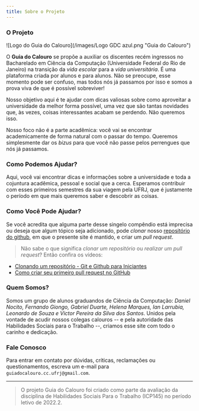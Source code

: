 ```yaml
---
title: Sobre o Projeto
---
```


### O Projeto

![Logo do Guia do Calouro](/images/Logo GDC azul.png "Guia do Calouro")

O **Guia do Calouro** se propõe a auxiliar os discentes recém ingressos no Bacharelado em Ciência da Computação (Universidade Federal do Rio de Janeiro) na transição da *vida escolar* para a *vida universitária*. 
É uma plataforma criada por alunos e para alunos.
Não se preocupe, esse momento pode ser confuso, mas todos nós já passamos por isso e somos a prova viva de que é possível sobreviver!

Nosso objetivo aqui é te ajudar com dicas valiosas sobre como aproveitar a universidade da melhor forma possível, uma vez que são tantas novidades que, às vezes, coisas interessantes acabam se perdendo. 
Não queremos isso.

Nosso foco não é a parte acadêmica: você vai se encontrar academicamente de forma natural com o passar do tempo. 
Queremos simplesmente dar os *bizus* para que você não passe pelos perrengues que nós já passamos.


### Como Podemos Ajudar?

Aqui, você vai encontrar dicas e informações sobre a universidade e toda a cojuntura acadêmica, pessoal e social que a cerca.
Esperamos contribuir com esses primeiros semestres da sua viagem pela UFRJ, que é justamente o período em que mais queremos saber e descobrir as coisas.

### Como Você Pode Ajudar?

Se você acredita que alguma parte desse singelo compêndio está imprecisa ou deseja que algum tópico seja adicionado, pode _clonar_ nosso [repositório do github](https://github.com/GuiaDoCalouro/site), em que o presente site é mantido, e criar um _pull request_.

> Não sabe o que significa _clonar um repositório_ ou _realizar um pull request_? 
Então confira os vídeos:
+ [Clonando um repositório - Git e Github para Iniciantes](https://www.youtube.com/watch?v=WEPB5pDSEIg)
+ [Como criar seu primeiro pull request no GitHub](https://www.youtube.com/watch?v=Du04jBWrv4A)


### Quem Somos?

Somos um grupo de alunos graduandos de Ciência da Computação: _Daniel Nocito, Fernando Giongo, Gabriel Duarte, Helena Marques, Ian Larrubia, Leonardo de Souza e Victor Pereira da Silva dos Santos_. 
Unidos pela vontade de acudir nossos colegas calouros -- e pela autoridade das Habilidades Sociais para o Trabalho --, criamos esse site com todo o carinho e dedicação.

### Fale Conosco

Para entrar em contato por dúvidas, críticas, reclamações ou questionamentos, escreva um e-mail para `guiadocalouro.cc.ufrj@gmail.com`.

---

> O projeto Guia do Calouro foi criado como parte da avaliação da disciplina de Habilidades Sociais Para o Trabalho (ICP145) no período letivo de 2022.2.
